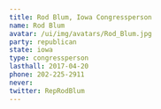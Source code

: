 ```yaml
---
title: Rod Blum, Iowa Congressperson
name: Rod Blum
avatar: /ui/img/avatars/Rod_Blum.jpg
party: republican
state: iowa
type: congressperson
lasthall: 2017-04-20
phone: 202-225-2911
never: 
twitter: RepRodBlum
---
```

